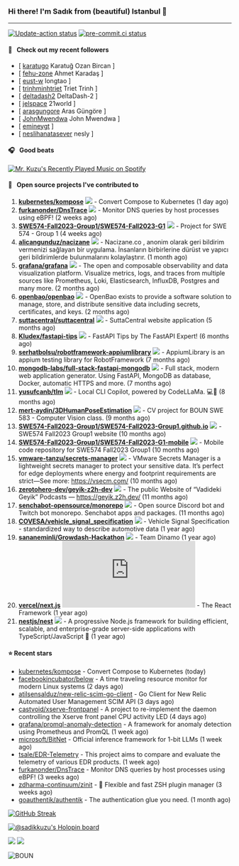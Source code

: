 ### Hi there! I'm Sadık from (beautiful) Istanbul 👋

---

[![Update-action status](https://github.com/sadikkuzu/sadikkuzu/actions/workflows/sadikkuzu.yml/badge.svg)](https://github.com/sadikkuzu/sadikkuzu/actions/workflows/sadikkuzu.yml)
[![pre-commit.ci status](https://results.pre-commit.ci/badge/github/sadikkuzu/sadikkuzu/master.svg)](https://results.pre-commit.ci/latest/github/sadikkuzu/sadikkuzu/master)


#### 🔭 &nbsp; Check out my recent followers

- [ [karatugo](https://github.com/karatugo) Karatuğ Ozan Bircan ]
- [ [fehu-zone](https://github.com/fehu-zone) Ahmet Karadaş ]
- [ [eust-w](https://github.com/eust-w) longtao ]
- [ [trinhminhtriet](https://github.com/trinhminhtriet) Triet Trinh ]
- [ [deltadash2](https://github.com/deltadash2) DeltaDash-2 ]
- [ [jelspace](https://github.com/jelspace) 21world ]
- [ [arasgungore](https://github.com/arasgungore) Aras Güngöre ]
- [ [JohnMwendwa](https://github.com/JohnMwendwa) John Mwendwa ]
- [ [emineygt](https://github.com/emineygt)  ]
- [ [neslihanatasever](https://github.com/neslihanatasever) nesly ]

#### 🎧 &nbsp; Good beats

[![Mr. Kuzu's Recently Played Music on Spotify](https://spotify-recently-played-readme.vercel.app/api?user=5cfgfpgmik69ly41rspaiod2a&count=3&unique=1)](https://open.spotify.com/user/5cfgfpgmik69ly41rspaiod2a)

#### 🚀 &nbsp; Open source projects I've contributed to
1. [**kubernetes/kompose**](https://github.com/kubernetes/kompose/commits?author=sadikkuzu) [![](https://img.shields.io/github/stars/kubernetes/kompose?style=social)](https://github.com/kubernetes/kompose/stargazers) - Convert Compose to Kubernetes (1 day ago)
1. [**furkanonder/DnsTrace**](https://github.com/furkanonder/DnsTrace/commits?author=sadikkuzu) [![](https://img.shields.io/github/stars/furkanonder/DnsTrace?style=social)](https://github.com/furkanonder/DnsTrace/stargazers) - Monitor DNS queries by host processes using eBPF! (2 weeks ago)
1. [**SWE574-Fall2023-Group1/SWE574-Fall2023-G1**](https://github.com/SWE574-Fall2023-Group1/SWE574-Fall2023-G1/commits?author=sadikkuzu) [![](https://img.shields.io/github/stars/SWE574-Fall2023-Group1/SWE574-Fall2023-G1?style=social)](https://github.com/SWE574-Fall2023-Group1/SWE574-Fall2023-G1/stargazers) - Project for SWE 574 - Group 1 (4 weeks ago)
1. [**alicangunduz/nacizane**](https://github.com/alicangunduz/nacizane/commits?author=sadikkuzu) [![](https://img.shields.io/github/stars/alicangunduz/nacizane?style=social)](https://github.com/alicangunduz/nacizane/stargazers) - Nacizane.co , anonim olarak geri bildirim vermenizi sağlayan bir uygulama. İnsanların birbirlerine dürüst ve yapıcı geri bildirimlerde bulunmalarını kolaylaştırır. (1 month ago)
1. [**grafana/grafana**](https://github.com/grafana/grafana/commits?author=sadikkuzu) [![](https://img.shields.io/github/stars/grafana/grafana?style=social)](https://github.com/grafana/grafana/stargazers) - The open and composable observability and data visualization platform. Visualize metrics, logs, and traces from multiple sources like Prometheus, Loki, Elasticsearch, InfluxDB, Postgres and many more.  (2 months ago)
1. [**openbao/openbao**](https://github.com/openbao/openbao/commits?author=sadikkuzu) [![](https://img.shields.io/github/stars/openbao/openbao?style=social)](https://github.com/openbao/openbao/stargazers) - OpenBao exists to provide a software solution to manage, store, and distribute sensitive data including secrets, certificates, and keys. (2 months ago)
1. [**suttacentral/suttacentral**](https://github.com/suttacentral/suttacentral/commits?author=sadikkuzu) [![](https://img.shields.io/github/stars/suttacentral/suttacentral?style=social)](https://github.com/suttacentral/suttacentral/stargazers) - SuttaCentral website application (5 months ago)
1. [**Kludex/fastapi-tips**](https://github.com/Kludex/fastapi-tips/commits?author=sadikkuzu) [![](https://img.shields.io/github/stars/Kludex/fastapi-tips?style=social)](https://github.com/Kludex/fastapi-tips/stargazers) - FastAPI Tips by The FastAPI Expert! (6 months ago)
1. [**serhatbolsu/robotframework-appiumlibrary**](https://github.com/serhatbolsu/robotframework-appiumlibrary/commits?author=sadikkuzu) [![](https://img.shields.io/github/stars/serhatbolsu/robotframework-appiumlibrary?style=social)](https://github.com/serhatbolsu/robotframework-appiumlibrary/stargazers) - AppiumLibrary is an appium testing library for RobotFramework (7 months ago)
1. [**mongodb-labs/full-stack-fastapi-mongodb**](https://github.com/mongodb-labs/full-stack-fastapi-mongodb/commits?author=sadikkuzu) [![](https://img.shields.io/github/stars/mongodb-labs/full-stack-fastapi-mongodb?style=social)](https://github.com/mongodb-labs/full-stack-fastapi-mongodb/stargazers) - Full stack, modern web application generator. Using FastAPI, MongoDB as database, Docker, automatic HTTPS and more. (7 months ago)
1. [**yusufcanb/tlm**](https://github.com/yusufcanb/tlm/commits?author=sadikkuzu) [![](https://img.shields.io/github/stars/yusufcanb/tlm?style=social)](https://github.com/yusufcanb/tlm/stargazers) - Local CLI Copilot, powered by CodeLLaMa. 💻🦙 (8 months ago)
1. [**mert-aydin/3DHumanPoseEstimation**](https://github.com/mert-aydin/3DHumanPoseEstimation/commits?author=sadikkuzu) [![](https://img.shields.io/github/stars/mert-aydin/3DHumanPoseEstimation?style=social)](https://github.com/mert-aydin/3DHumanPoseEstimation/stargazers) - CV project for BOUN SWE 583 - Computer Vision class. (9 months ago)
1. [**SWE574-Fall2023-Group1/SWE574-Fall2023-Group1.github.io**](https://github.com/SWE574-Fall2023-Group1/SWE574-Fall2023-Group1.github.io/commits?author=sadikkuzu) [![](https://img.shields.io/github/stars/SWE574-Fall2023-Group1/SWE574-Fall2023-Group1.github.io?style=social)](https://github.com/SWE574-Fall2023-Group1/SWE574-Fall2023-Group1.github.io/stargazers) - SWE574 Fall2023 Group1 website (10 months ago)
1. [**SWE574-Fall2023-Group1/SWE574-Fall2023-G1-mobile**](https://github.com/SWE574-Fall2023-Group1/SWE574-Fall2023-G1-mobile/commits?author=sadikkuzu) [![](https://img.shields.io/github/stars/SWE574-Fall2023-Group1/SWE574-Fall2023-G1-mobile?style=social)](https://github.com/SWE574-Fall2023-Group1/SWE574-Fall2023-G1-mobile/stargazers) - Mobile code repository for SWE574 Fall2023 Group1 (10 months ago)
1. [**vmware-tanzu/secrets-manager**](https://github.com/vmware-tanzu/secrets-manager/commits?author=sadikkuzu) [![](https://img.shields.io/github/stars/vmware-tanzu/secrets-manager?style=social)](https://github.com/vmware-tanzu/secrets-manager/stargazers) - VMware Secrets Manager is a lightweight secrets manager to protect your sensitive data. It’s perfect for edge deployments where energy and footprint requirements are strict—See more: https://vsecm.com/ (10 months ago)
1. [**zerotohero-dev/geyik-z2h-dev**](https://github.com/zerotohero-dev/geyik-z2h-dev/commits?author=sadikkuzu) [![](https://img.shields.io/github/stars/zerotohero-dev/geyik-z2h-dev?style=social)](https://github.com/zerotohero-dev/geyik-z2h-dev/stargazers) - The public Website of “Vadideki Geyik” Podcasts — https://geyik.z2h.dev/ (11 months ago)
1. [**senchabot-opensource/monorepo**](https://github.com/senchabot-opensource/monorepo/commits?author=sadikkuzu) [![](https://img.shields.io/github/stars/senchabot-opensource/monorepo?style=social)](https://github.com/senchabot-opensource/monorepo/stargazers) - Open source Discord bot and Twitch bot monorepo. Senchabot apps and packages. (11 months ago)
1. [**COVESA/vehicle_signal_specification**](https://github.com/COVESA/vehicle_signal_specification/commits?author=sadikkuzu) [![](https://img.shields.io/github/stars/COVESA/vehicle_signal_specification?style=social)](https://github.com/COVESA/vehicle_signal_specification/stargazers) - Vehicle Signal Specification - standardized way to describe automotive data (1 year ago)
1. [**sananeminli/Growdash-Hackathon**](https://github.com/sananeminli/Growdash-Hackathon/commits?author=sadikkuzu) [![](https://img.shields.io/github/stars/sananeminli/Growdash-Hackathon?style=social)](https://github.com/sananeminli/Growdash-Hackathon/stargazers) - Team Dinamo (1 year ago)
1. [**vercel/next.js**](https://github.com/vercel/next.js/commits?author=sadikkuzu) [![](https://img.shields.io/github/stars/vercel/next.js?style=social)](https://github.com/vercel/next.js/stargazers) - The React Framework (1 year ago)
1. [**nestjs/nest**](https://github.com/nestjs/nest/commits?author=sadikkuzu) [![](https://img.shields.io/github/stars/nestjs/nest?style=social)](https://github.com/nestjs/nest/stargazers) - A progressive Node.js framework for building efficient, scalable, and enterprise-grade server-side applications with TypeScript/JavaScript 🚀 (1 year ago)


#### ⭐ Recent stars

- [kubernetes/kompose](https://github.com/kubernetes/kompose) - Convert Compose to Kubernetes (today)
- [facebookincubator/below](https://github.com/facebookincubator/below) - A time traveling resource monitor for modern Linux systems (2 days ago)
- [atilsensalduz/new-relic-scim-go-client](https://github.com/atilsensalduz/new-relic-scim-go-client) - Go Client for New Relic Automated User Management SCIM API (3 days ago)
- [castvoid/xserve-frontpanel](https://github.com/castvoid/xserve-frontpanel) - A project to re-implement the daemon controlling the Xserve front panel CPU activity LED (4 days ago)
- [grafana/promql-anomaly-detection](https://github.com/grafana/promql-anomaly-detection) - A framework for anomaly detection using Prometheus and PromQL (1 week ago)
- [microsoft/BitNet](https://github.com/microsoft/BitNet) - Official inference framework for 1-bit LLMs (1 week ago)
- [tsale/EDR-Telemetry](https://github.com/tsale/EDR-Telemetry) - This project aims to compare and evaluate the telemetry of various EDR products. (1 week ago)
- [furkanonder/DnsTrace](https://github.com/furkanonder/DnsTrace) - Monitor DNS queries by host processes using eBPF! (3 weeks ago)
- [zdharma-continuum/zinit](https://github.com/zdharma-continuum/zinit) - 🌻 Flexible and fast ZSH plugin manager (3 weeks ago)
- [goauthentik/authentik](https://github.com/goauthentik/authentik) - The authentication glue you need. (1 month ago)

[![GitHub Streak](https://streak-stats.demolab.com?user=sadikkuzu&theme=github-dark&hide_border=true&date_format=M%20j%5B%2C%20Y%5D)](https://git.io/streak-stats)

[![@sadikkuzu's Holopin board](https://holopin.io/api/user/board?user=sadikkuzu)](https://holopin.io/@sadikkuzu)

[![](https://img.shields.io/stackexchange/stackoverflow/r/7030591?style=plastic)](https://stackoverflow.com/users/7030591/sadik-kuzu)
[![](https://img.shields.io/twitter/follow/sadikkuzu_mba?style=social)](https://twitter.com/sadikkuzu_mba)

![BOUN](https://github.com/sadikkuzu/sadikkuzu/assets/23168063/c4686502-9896-4af6-86d3-229dac1baa32)
